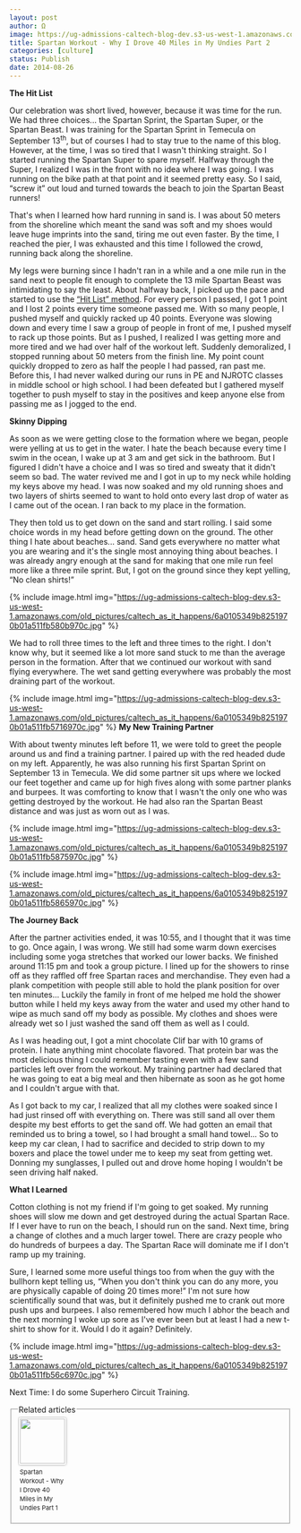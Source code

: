 ```yaml
---
layout: post
author: Ω
image: https://ug-admissions-caltech-blog-dev.s3-us-west-1.amazonaws.com/old_pictures/caltech_as_it_happens/6a0105349b8251970b01b7c6d0ed14970b.jpg
title: Spartan Workout - Why I Drove 40 Miles in My Undies Part 2
categories: [culture]
status: Publish
date: 2014-08-26
---
```


**The Hit List**

Our celebration was short lived, however, because it was time for the run. We had three choices... the Spartan Sprint, the Spartan Super, or the Spartan Beast. I was training for the Spartan Sprint in Temecula on September 13<sup>th</sup>, but of courses I had to stay true to the name of this blog. However, at the time, I was so tired that I wasn't thinking straight. So I started running the Spartan Super to spare myself. Halfway through the Super, I realized I was in the front with no idea where I was going. I was running on the bike path at that point and it seemed pretty easy. So I said, “screw it” out loud and turned towards the beach to join the Spartan Beast runners!



That's when I learned how hard running in sand is. I was about 50 meters from the shoreline which meant the sand was soft and my shoes would leave huge imprints into the sand, tiring me out even faster. By the time, I reached the pier, I was exhausted and this time I followed the crowd, running back along the shoreline.




My legs were burning since I hadn't ran in a while and a one mile run in the sand next to people fit enough to complete the 13 mile Spartan Beast was intimidating to say the least. About halfway back, I picked up the pace and started to use the <a href="https://impossiblehq.com/hit-list-method" target="_self">“Hit List” method</a>. For every person I passed, I got 1 point and I lost 2 points every time someone passed me. With so many people, I pushed myself and quickly racked up 40 points. Everyone was slowing down and every time I saw a group of people in front of me, I pushed myself to rack up those points. But as I pushed, I realized I was getting more and more tired and we had over half of the workout left. Suddenly demoralized, I stopped running about 50 meters from the finish line. My point count quickly dropped to zero as half the people I had passed, ran past me. Before this, I had never walked during our runs in PE and NJROTC classes in middle school or high school. I had been defeated but I gathered myself together to push myself to stay in the positives and keep anyone else from passing me as I jogged to the end.



**Skinny Dipping**

As soon as we were getting close to the formation where we began, people were yelling at us to get in the water. I hate the beach because every time I swim in the ocean, I wake up at 3 am and get sick in the bathroom. But I figured I didn't have a choice and I was so tired and sweaty that it didn't seem so bad. The water revived me and I got in up to my neck while holding my keys above my head. I was now soaked and my old running shoes and two layers of shirts seemed to want to hold onto every last drop of water as I came out of the ocean. I ran back to my place in the formation.


They then told us to get down on the sand and start rolling. I said some choice words in my head before getting down on the ground. The other thing I hate about beaches... sand. Sand gets everywhere no matter what you are wearing and it's the single most annoying thing about beaches. I was already angry enough at the sand for making that one mile run feel more like a three mile sprint. But, I got on the ground since they kept yelling, “No clean shirts!”


{% include image.html img="https://ug-admissions-caltech-blog-dev.s3-us-west-1.amazonaws.com/old_pictures/caltech_as_it_happens/6a0105349b8251970b01a511fb580b970c.jpg" %}

We had to roll three times to the left and three times to the right. I don't know why, but it seemed like a lot more sand stuck to me than the average person in the formation. After that we continued our workout with sand flying everywhere. The wet sand getting everywhere was probably the most draining part of the workout.


{% include image.html img="https://ug-admissions-caltech-blog-dev.s3-us-west-1.amazonaws.com/old_pictures/caltech_as_it_happens/6a0105349b8251970b01a511fb5716970c.jpg" %}
**My New Training Partner**

With about twenty minutes left before 11, we were told to greet the people around us and find a training partner. I paired up with the red headed dude on my left. Apparently, he was also running his first Spartan Sprint on September 13 in Temecula. We did some partner sit ups where we locked our feet together and came up for high fives along with some partner planks and burpees. It was comforting to know that I wasn't the only one who was getting destroyed by the workout. He had also ran the Spartan Beast distance and was just as worn out as I was.


{% include image.html img="https://ug-admissions-caltech-blog-dev.s3-us-west-1.amazonaws.com/old_pictures/caltech_as_it_happens/6a0105349b8251970b01a511fb5875970c.jpg" %}

{% include image.html img="https://ug-admissions-caltech-blog-dev.s3-us-west-1.amazonaws.com/old_pictures/caltech_as_it_happens/6a0105349b8251970b01a511fb5865970c.jpg" %}


**The Journey Back**

After the partner activities ended, it was 10:55, and I thought that it was time to go. Once again, I was wrong. We still had some warm down exercises including some yoga stretches that worked our lower backs. We finished around 11:15 pm and took a group picture. I lined up for the showers to rinse off as they raffled off free Spartan races and merchandise. They even had a plank competition with people still able to hold the plank position for over ten minutes... Luckily the family in front of me helped me hold the shower button while I held my keys away from the water and used my other hand to wipe as much sand off my body as possible. My clothes and shoes were already wet so I just washed the sand off them as well as I could.




As I was heading out, I got a mint chocolate Clif bar with 10 grams of protein. I hate anything mint chocolate flavored. That protein bar was the most delicious thing I could remember tasting even with a few sand particles left over from the workout. My training partner had declared that he was going to eat a big meal and then hibernate as soon as he got home and I couldn't argue with that.




As I got back to my car, I realized that all my clothes were soaked since I had just rinsed off with everything on. There was still sand all over them despite my best efforts to get the sand off. We had gotten an email that reminded us to bring a towel, so I had brought a small hand towel... So to keep my car clean, I had to sacrifice and decided to strip down to my boxers and place the towel under me to keep my seat from getting wet. Donning my sunglasses, I pulled out and drove home hoping I wouldn't be seen driving half naked.



**What I Learned**

Cotton clothing is not my friend if I'm going to get soaked. My running shoes will slow me down and get destroyed during the actual Spartan Race. If I ever have to run on the beach, I should run on the sand. Next time, bring a change of clothes and a much larger towel. There are crazy people who do hundreds of burpees a day. The Spartan Race will dominate me if I don't ramp up my training.




Sure, I learned some more useful things too from when the guy with the bullhorn kept telling us, “When you don't think you can do any more, you are physically capable of doing 20 times more!” I'm not sure how scientifically sound that was, but it definitely pushed me to crank out more push ups and burpees. I also remembered how much I abhor the beach and the next morning I woke up sore as I've ever been but at least I had a new t-shirt to show for it. Would I do it again? Definitely.


{% include image.html img="https://ug-admissions-caltech-blog-dev.s3-us-west-1.amazonaws.com/old_pictures/caltech_as_it_happens/6a0105349b8251970b01a511fb56c6970c.jpg" %}



Next Time: I do some Superhero Circuit Training.

<fieldset class="zemanta-related"><legend class="zemanta-related-title">Related articles</legend>
<div class="zemanta-article-ul zemanta-article-ul-image" style="margin: 0; padding: 0; overflow: hidden;">
<div class="zemanta-article-ul-li-image zemanta-article-ul-li" style="padding: 0; background: none; list-style: none; display: block; float: left; vertical-align: top; text-align: left; width: 84px; font-size: 11px; margin: 2px 10px 10px 2px;"><a href="https://caltech.typepad.com/caltech_as_it_happens/2014/08/spartan-workout-why-i-drove-40-miles-in-my-undies-part-1.html" style="box-shadow: 0px 0px 4px #999; padding: 2px; display: block; border-radius: 2px; text-decoration: none;" target="_blank"><img alt="" src="https://i.zemanta.com/293226499_80_80.jpg" style="padding: 0; margin: 0; border: 0; display: block; width: 80px; max-width: 100%;" /></a><a href="https://caltech.typepad.com/caltech_as_it_happens/2014/08/spartan-workout-why-i-drove-40-miles-in-my-undies-part-1.html" style="display: block; overflow: hidden; text-decoration: none; line-height: 12pt; height: 80px; padding: 5px 2px 0 2px;" target="_blank">Spartan Workout - Why I Drove 40 Miles in My Undies Part 1</a>

